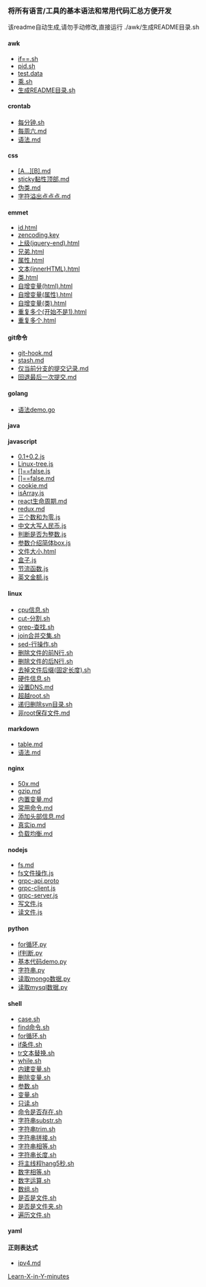 ### 将所有语言/工具的基本语法和常用代码汇总方便开发

该readme自动生成,请勿手动修改,直接运行 ./awk/生成README目录.sh

####  awk
- [if==.sh](./awk/if==.sh)
- [pid.sh](./awk/pid.sh)
- [test.data](./awk/test.data)
- [乘.sh](./awk/乘.sh)
- [生成README目录.sh](./awk/生成README目录.sh)
####  crontab
- [每分钟.sh](./crontab/每分钟.sh)
- [每周六.md](./crontab/每周六.md)
- [语法.md](./crontab/语法.md)
####  css
- [[A...][B].md](./css/[A...][B].md)
- [sticky黏性顶部.md](./css/sticky黏性顶部.md)
- [伪类.md](./css/伪类.md)
- [字符溢出点点点.md](./css/字符溢出点点点.md)
####  emmet
- [id.html](./emmet/id.html)
- [zencoding.key](./emmet/zencoding.key)
- [上级(jquery-end).html](./emmet/上级(jquery-end).html)
- [兄弟.html](./emmet/兄弟.html)
- [属性.html](./emmet/属性.html)
- [文本(innerHTML).html](./emmet/文本(innerHTML).html)
- [类.html](./emmet/类.html)
- [自增变量(html).html](./emmet/自增变量(html).html)
- [自增变量(属性).html](./emmet/自增变量(属性).html)
- [自增变量(类).html](./emmet/自增变量(类).html)
- [重复多个(开始不是1).html](./emmet/重复多个(开始不是1).html)
- [重复多个.html](./emmet/重复多个.html)
####  git命令
- [git-hook.md](./git命令/git-hook.md)
- [stash.md](./git命令/stash.md)
- [仅当前分支的提交记录.md](./git命令/仅当前分支的提交记录.md)
- [回退最后一次提交.md](./git命令/回退最后一次提交.md)
####  golang
- [语法demo.go](./golang/语法demo.go)
####  java
####  javascript
- [0.1+0.2.js](./javascript/0.1+0.2.js)
- [Linux-tree.js](./javascript/Linux-tree.js)
- [[]==false.js](./javascript/[]==false.js)
- [[]==false.md](./javascript/[]==false.md)
- [cookie.md](./javascript/cookie.md)
- [isArray.js](./javascript/isArray.js)
- [react生命周期.md](./javascript/react生命周期.md)
- [redux.md](./javascript/redux.md)
- [三个数和为零.js](./javascript/三个数和为零.js)
- [中文大写人民币.js](./javascript/中文大写人民币.js)
- [判断是否为整数.js](./javascript/判断是否为整数.js)
- [参数介绍简体box.js](./javascript/参数介绍简体box.js)
- [文件大小.html](./javascript/文件大小.html)
- [盒子.js](./javascript/盒子.js)
- [节流函数.js](./javascript/节流函数.js)
- [英文金额.js](./javascript/英文金额.js)
####  linux
- [cpu信息.sh](./linux/cpu信息.sh)
- [cut-分割.sh](./linux/cut-分割.sh)
- [grep-查找.sh](./linux/grep-查找.sh)
- [join合并交集.sh](./linux/join合并交集.sh)
- [sed-行操作.sh](./linux/sed-行操作.sh)
- [删除文件的前N行.sh](./linux/删除文件的前N行.sh)
- [删除文件的后N行.sh](./linux/删除文件的后N行.sh)
- [去掉文件后缀(固定长度).sh](./linux/去掉文件后缀(固定长度).sh)
- [硬件信息.sh](./linux/硬件信息.sh)
- [设置DNS.md](./linux/设置DNS.md)
- [超越root.sh](./linux/超越root.sh)
- [递归删除svn目录.sh](./linux/递归删除svn目录.sh)
- [非root保存文件.md](./linux/非root保存文件.md)
####  markdown
- [table.md](./markdown/table.md)
- [语法.md](./markdown/语法.md)
####  nginx
- [50x.md](./nginx/50x.md)
- [gzip.md](./nginx/gzip.md)
- [内置变量.md](./nginx/内置变量.md)
- [常用命令.md](./nginx/常用命令.md)
- [添加头部信息.md](./nginx/添加头部信息.md)
- [真实ip.md](./nginx/真实ip.md)
- [负载均衡.md](./nginx/负载均衡.md)
####  nodejs
- [fs.md](./nodejs/fs.md)
- [fs文件操作.js](./nodejs/fs文件操作.js)
- [grpc-api.proto](./nodejs/grpc-api.proto)
- [grpc-client.js](./nodejs/grpc-client.js)
- [grpc-server.js](./nodejs/grpc-server.js)
- [写文件.js](./nodejs/写文件.js)
- [读文件.js](./nodejs/读文件.js)
####  python
- [for循环.py](./python/for循环.py)
- [if判断.py](./python/if判断.py)
- [基本代码demo.py](./python/基本代码demo.py)
- [字符串.py](./python/字符串.py)
- [读取mongo数据.py](./python/读取mongo数据.py)
- [读取mysql数据.py](./python/读取mysql数据.py)
####  shell
- [case.sh](./shell/case.sh)
- [find命令.sh](./shell/find命令.sh)
- [for循环.sh](./shell/for循环.sh)
- [if条件.sh](./shell/if条件.sh)
- [tr文本替换.sh](./shell/tr文本替换.sh)
- [while.sh](./shell/while.sh)
- [内建变量.sh](./shell/内建变量.sh)
- [删除变量.sh](./shell/删除变量.sh)
- [参数.sh](./shell/参数.sh)
- [变量.sh](./shell/变量.sh)
- [只读.sh](./shell/只读.sh)
- [命令是否存在.sh](./shell/命令是否存在.sh)
- [字符串substr.sh](./shell/字符串substr.sh)
- [字符串trim.sh](./shell/字符串trim.sh)
- [字符串拼接.sh](./shell/字符串拼接.sh)
- [字符串相等.sh](./shell/字符串相等.sh)
- [字符串长度.sh](./shell/字符串长度.sh)
- [将主线程hang5秒.sh](./shell/将主线程hang5秒.sh)
- [数字相等.sh](./shell/数字相等.sh)
- [数字运算.sh](./shell/数字运算.sh)
- [数组.sh](./shell/数组.sh)
- [是否是文件.sh](./shell/是否是文件.sh)
- [是否是文件夹.sh](./shell/是否是文件夹.sh)
- [遍历文件.sh](./shell/遍历文件.sh)
####  yaml
####  正则表达式
- [ipv4.md](./正则表达式/ipv4.md)

[Learn-X-in-Y-minutes](https://learnxinyminutes.com/)
